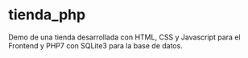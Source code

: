 # tienda_php
Demo de una tienda desarrollada con HTML, CSS y Javascript para el Frontend y PHP7 con SQLite3 para la base de datos.
